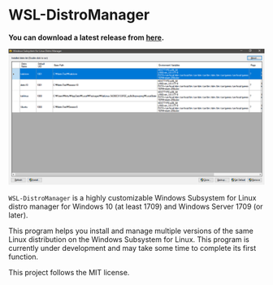 # WSL-DistroManager

**You can download a latest release from [here](https://github.com/rkttu/WSL-DistroManager/releases/).**

![Example](Assets/Images/Screenshot.png)

`WSL-DistroManager` is a highly customizable Windows Subsystem for Linux distro manager for Windows 10 (at least 1709) and Windows Server 1709 (or later).

This program helps you install and manage multiple versions of the same Linux distribution on the Windows Subsystem for Linux. This program is currently under development and may take some time to complete its first function.

This project follows the MIT license.
